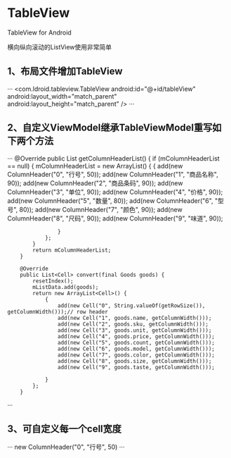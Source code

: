 # TableView
TableView for Android

横向纵向滚动的ListView使用非常简单

## 1、布局文件增加TableView

···
<com.ldroid.tableview.TableView
        android:id="@+id/tableView"
        android:layout_width="match_parent"
        android:layout_height="match_parent" />
···

        
        
        
        
   
## 2、自定义ViewModel继承TableViewModel重写如下两个方法


···
 @Override
        public List<ColumnHeader> getColumnHeaderList() {
            if (mColumnHeaderList == null) {
                mColumnHeaderList = new ArrayList<ColumnHeader>() {
                    {
                        add(new ColumnHeader("0", "行号", 50));
                        add(new ColumnHeader("1", "商品名称", 90));
                        add(new ColumnHeader("2", "商品条码", 90));
                        add(new ColumnHeader("3", "单位", 90));
                        add(new ColumnHeader("4", "价格", 90));
                        add(new ColumnHeader("5", "数量", 80));
                        add(new ColumnHeader("6", "型号", 80));
                        add(new ColumnHeader("7", "颜色", 90));
                        add(new ColumnHeader("8", "尺码", 90));
                        add(new ColumnHeader("9", "味道", 90));

                    }
                };
            }
            return mColumnHeaderList;
        }

        @Override
        public List<Cell> convert(final Goods goods) {
            resetIndex();
            mListData.add(goods);
            return new ArrayList<Cell>() {
                {
                    add(new Cell("0", String.valueOf(getRowSize()), getColumnWidth()));// row header
                    add(new Cell("1", goods.name, getColumnWidth()));
                    add(new Cell("2", goods.sku, getColumnWidth()));
                    add(new Cell("3", goods.unit, getColumnWidth()));
                    add(new Cell("4", goods.price, getColumnWidth()));
                    add(new Cell("5", goods.count, getColumnWidth()));
                    add(new Cell("6", goods.model, getColumnWidth()));
                    add(new Cell("7", goods.color, getColumnWidth()));
                    add(new Cell("8", goods.size, getColumnWidth()));
                    add(new Cell("9", goods.taste, getColumnWidth()));

                }
            };
        }

···


## 3、可自定义每一个cell宽度
···
new ColumnHeader("0", "行号", 50)
···
